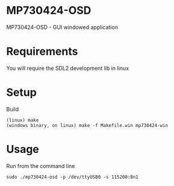 # MP730424-OSD 
MP730424-OSD - GUI windowed application

# Requirements

You will require the SDL2 development lib in linux


# Setup

Build	 

	(linux) make
	(windows binary, on linux) make -f Makefile.win mp730424-win
	
# Usage
	
   
Run from the command line

	sudo ./mp730424-osd -p /dev/ttyUSB0 -s 115200:8n1





